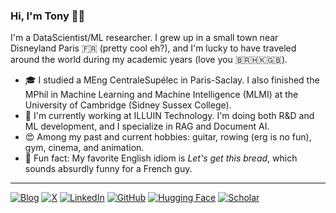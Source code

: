 ### Hi, I'm Tony 👋🏼

I'm a DataScientist/ML researcher. I grew up in a small town near Disneyland Paris 🇫🇷 (pretty cool eh?), and I'm lucky to have traveled around the world during my academic years (love you 🇧🇷🇭🇰🇬🇧).

- 🎓 I studied a MEng CentraleSupélec in Paris-Saclay. I also finished the MPhil in Machine Learning and Machine Intelligence (MLMI) at the University of Cambridge (Sidney Sussex College).
- 💼 I'm currently working at ILLUIN Technology. I'm doing both R&D and ML development, and I specialize in RAG and Document AI.
- 😍 Among my past and current hobbies: guitar, rowing (erg is no fun), gym, cinema, and animation.
- 💬 Fun fact: My favorite English idiom is *Let's get this bread*, which sounds absurdly funny for a French guy.

---
[![Blog](https://img.shields.io/badge/Blog-F0F0F0?style=for-the-badge&logo=notion&logoColor=black)](https://tonywu71.notion.site/Hi-I-m-Tony-e937d2baf5ab4669904b04fd24513499?pvs=4)
[![X](https://img.shields.io/badge/X-%23000000?style=for-the-badge&logo=X&logoColor=white)](https://x.com/tonywu_71)
[![LinkedIn](https://img.shields.io/badge/LinkedIn-0077B5?style=for-the-badge&logo=linkedin&logoColor=white)](https://www.linkedin.com/in/tonywu71/)
[![GitHub](https://img.shields.io/badge/GitHub-100000?style=for-the-badge&logo=github&logoColor=white)](https://github.com/tonywu71)
[![Hugging Face](https://img.shields.io/badge/Hugging%20Face-FFD21E?style=for-the-badge&logo=huggingface&logoColor=000)](https://huggingface.co/tonywu71)
[![Scholar](https://img.shields.io/badge/Scholar-4285F4?style=for-the-badge&logo=google-scholar&logoColor=white)](https://scholar.google.com/citations?hl=en)
